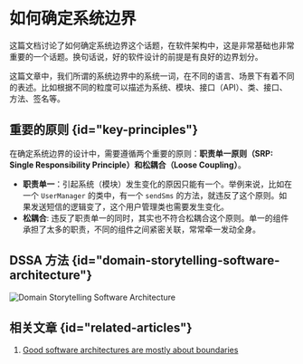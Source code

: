 # 如何确定系统边界 

这篇文档讨论了如何确定系统边界这个话题，在软件架构中，这是非常基础也非常重要的一个话题。换句话说，好的软件设计的前提是有良好的边界划分。

<note>
这篇文章中，我们所谓的系统边界中的系统一词，在不同的语言、场景下有着不同的表述。比如根据不同的粒度可以描述为系统、模块、接口（API）、类、接口、方法、签名等。
</note>

## 重要的原则 {id="key-principles"}

在确定系统边界的设计中，需要遵循两个重要的原则：**职责单一原则（SRP: Single Responsibility Principle）**和**松耦合（Loose Coupling）**。

* **职责单一**：引起系统（模块）发生变化的原因只能有一个。举例来说，比如在一个 `UserManager` 的类中，有一个 `sendSms` 的方法，就违反了这个原则。如果发送短信的逻辑变了，这个用户管理类也需要发生变化。
* **松耦合**: 违反了职责单一的同时，其实也不符合松耦合这个原则。单一的组件承担了太多的职责，不同的组件之间紧密关联，常常牵一发动全身。

## DSSA 方法 {id="domain-storytelling-software-architecture"}

![Domain Storytelling Software Architecture](http://file-linker.oss-cn-hangzhou.aliyuncs.com/45CTD7mpsLg5NqfiQudN.png)


## 相关文章 {id="related-articles"}

1. [Good software architectures are mostly about boundaries](https://federicoterzi.com/blog/good-software-architectures-are-mostly-about-boundaries)